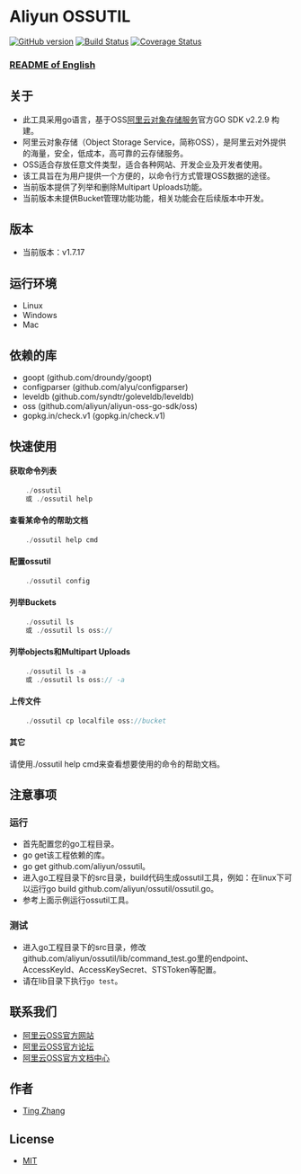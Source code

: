 # Aliyun OSSUTIL

[![GitHub version](https://badge.fury.io/gh/aliyun%2Fossutil.svg)](https://badge.fury.io/gh/aliyun%2Fossutil)
[![Build Status](https://travis-ci.org/aliyun/ossutil.svg?branch=master)](https://travis-ci.org/aliyun/ossutil)
[![Coverage Status](https://coveralls.io/repos/github/aliyun/ossutil/badge.svg?branch=master)](https://coveralls.io/github/aliyun/ossutil?branch=master)

### [README of English](https://github.com/aliyun/ossutil/blob/master/README.md)

## 关于
- 此工具采用go语言，基于OSS[阿里云对象存储服务](http://www.aliyun.com/product/oss/)官方GO SDK v2.2.9 构建。
- 阿里云对象存储（Object Storage Service，简称OSS），是阿里云对外提供的海量，安全，低成本，高可靠的云存储服务。
- OSS适合存放任意文件类型，适合各种网站、开发企业及开发者使用。
- 该工具旨在为用户提供一个方便的，以命令行方式管理OSS数据的途径。
- 当前版本提供了列举和删除Multipart Uploads功能。
- 当前版本未提供Bucket管理功能功能，相关功能会在后续版本中开发。

## 版本
- 当前版本：v1.7.17

## 运行环境
- Linux
- Windows
- Mac

## 依赖的库 
- goopt (github.com/droundy/goopt) 
- configparser (github.com/alyu/configparser)
- leveldb (github.com/syndtr/goleveldb/leveldb)
- oss (github.com/aliyun/aliyun-oss-go-sdk/oss)
- gopkg.in/check.v1 (gopkg.in/check.v1)

## 快速使用
#### 获取命令列表
```go
    ./ossutil
    或 ./ossutil help
```

#### 查看某命令的帮助文档
```go
    ./ossutil help cmd 
```
    
#### 配置ossutil 
```go
    ./ossutil config
```

#### 列举Buckets
```go
    ./ossutil ls
    或 ./ossutil ls oss://
```

#### 列举objects和Multipart Uploads
```go
    ./ossutil ls -a
    或 ./ossutil ls oss:// -a
```

#### 上传文件
```go
    ./ossutil cp localfile oss://bucket
```

#### 其它
请使用./ossutil help cmd来查看想要使用的命令的帮助文档。

## 注意事项
### 运行
- 首先配置您的go工程目录。
- go get该工程依赖的库。
- go get github.com/aliyun/ossutil。
- 进入go工程目录下的src目录，build代码生成ossutil工具，例如：在linux下可以运行go build github.com/aliyun/ossutil/ossutil.go。
- 参考上面示例运行ossutil工具。

### 测试
- 进入go工程目录下的src目录，修改github.com/aliyun/ossutil/lib/command_test.go里的endpoint、AccessKeyId、AccessKeySecret、STSToken等配置。
- 请在lib目录下执行`go test`。

## 联系我们
- [阿里云OSS官方网站](http://oss.aliyun.com)
- [阿里云OSS官方论坛](http://bbs.aliyun.com)
- [阿里云OSS官方文档中心](http://www.aliyun.com/product/oss#Docs)

## 作者
- [Ting Zhang](https://github.com/dengwu12)

## License
- [MIT](https://github.com/aliyun/ossutil/blob/master/LICENSE)
